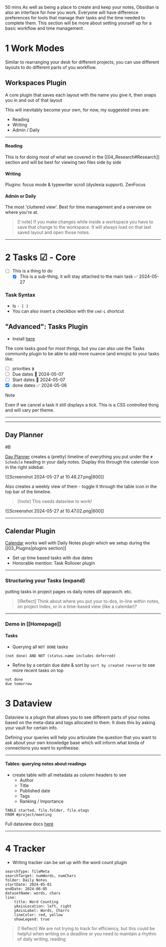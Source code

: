 50 mins
As well as being a place to create and keep your notes, Obsidian is also an interface for _how_ you work. Everyone will have difference preferences for tools that manage their tasks and the time needed to complete them. This section will be more about setting yourself up for a basic workflow and time management .
# 1 Work Modes
Similar to rearranging your desk for different projects, you can use different layouts to do different parts of you workflow.
## Workspaces Plugin
A core plugin that saves each layout with the name you give it, then snaps you in and out of that layout 

This will inevitably become your own, for now, my suggested ones are: 
- Reading
- Writing
- Admin / Daily

---
#### Reading
This is for doing most of what we covered in the [[04_Research#Research]] section and will be best for viewing two files side by side
#### Writing
Plugins: focus mode & typewriter scroll (dyslexia support).
ZenFocus

#### Admin or Daily
The most 'cluttered view'. Best for time management and a overview on where you're at.

>[! note] If you make changes while inside a workspace
>you have to save that change to the workspace. It will always load on that last saved layout and open those notes. 

---
# 2 Tasks ☑ - Core
- [ ] This is a thing to do
	- [x] This is a sub-thing, it will stay attached to the main task ✅ 2024-05-27
### Task Syntax 
- Is `- [ ] `
- You can also insert a checkbox with the `cmd-L` shortcut
## "Advanced": Tasks Plugin
- Install [here](obsidian://show-plugin?id=obsidian-tasks-plugin)

The core tasks good for most things, but you can also use the Tasks community plugin to be able to add more nuance (and emojis) to your tasks like:
- [ ] priorities ⏫ 
- [ ] Due dates 📅 2024-05-07 
- [ ] Start dates 🛫 2024-05-07 
- [x] done dates ✅ 2024-05-06

>[!note]
>Even if we cancel a task it still displays a tick. This is a CSS controlled thing and will vary per theme.


---

---
## Day Planner 
#B

[Day Planner](obsidian://show-plugin?id=obsidian-day-planner) creates a (pretty) timeline of everything you put under the `# Schedule` heading in your daily notes. Display this through the calendar icon in the right sidebar.

![[Screenshot 2024-05-27 at 10.48.27.png|600]]

Also creates a weekly view of them - toggle it through the table icon in the top bar of the timeline.

> [!note] This needs dataview to work!

![[Screenshot 2024-05-27 at 10.47.02.png|600]]

---


## Calendar Plugin

[Calendar](obsidian://show-plugin?id=calendar) works well with Daily Notes plugin which we setup during the [[03_Plugins|plugins section]] 

 - Set up time based tasks with due dates
- Honorable mention: Task Rollover plugin

---
### Structuring your Tasks (expand)

putting tasks in project pages vs daily notes dif appraoch. etc.

> [!Reflect]
> Think about where you put your to-dos, in-line within notes, on project Index, or in a time-based view (like a calendar)?

---
### Demo in [[Homepage]]

#### Tasks

- Querying all `NOT DONE` tasks

```tasks
(not done) AND NOT (status.name includes deferred)
```

- Refine by a certain due date & sort by `sort by created reverse` to see more recent tasks on top
```tasks
not done
due tomorrow
```
# 3 Dataview
Dataview is a plugin that allows you to see different parts of your notes based on the meta-data and tags allocated to them. It does this by asking your vault for certain info.

Defining your queries will help you articulate the question that you want to ask about your own knowledge base which will inform what kinda of connections you want to synthesise.

---
#### Tables: querying notes about readings
- create table with all metadata as column headers to see
	- Author
	- Title
	- Published date
	- Tags
	- Ranking / Importance

```dataview
TABLE started, file.folder, file.etags 
FROM #project/meeting 
```

Full dataview docs [here](https://blacksmithgu.github.io/obsidian-dataview/queries/query-types/#task)

---
# 4 Tracker
- Writing tracker can be set up with the word count plugin

```tracker
searchType: fileMeta
searchTarget: numWords, numChars
folder: Daily Notes
startDate: 2024-05-01
endDate: 2024-06-05
datasetName: words, chars
line:
    title: Word Counting
    yAxisLocation: left, right
    yAxisLabel: Words, Charrs
    lineColor: red, yellow
    showLegend: true
```

> [! Reflect]
> We are not trying to track for efficiency, but this could be helpful when writing on a deadline or you need to maintain a rhythm of daily writing, reading
